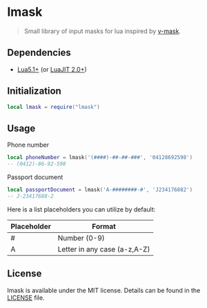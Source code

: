 # lmask

> Small library of input masks for lua inspired by [v-mask](https://github.com/probil/v-mask).

## Dependencies

- [Lua5.1+](https://www.lua.org/download.html) (or [LuaJIT 2.0+](https://luajit.org/))

## Initialization

```lua
local lmask = require("lmask")
```

## Usage

Phone number
```lua
local phoneNumber = lmask('(####)-##-##-###', '04128692598')
-- (0412)-86-92-598
```

Passport document
```lua
local passportDocument = lmask('A-########-#', 'J234176882')
-- J-23417688-2
```

Here is a list placeholders you can utilize by default:

| Placeholder | Format                         |
|-------------|--------------------------------|
| #           | Number (0-9)                   |
| A           | Letter in any case (a-z,A-Z)   |

## License

lmask is available under the MIT license. Details can be found in the [LICENSE](LICENSE) file.
